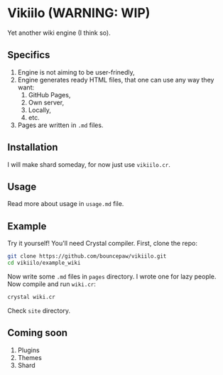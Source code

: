 # Vikiilo (WARNING: WIP)
Yet another wiki engine (I think so).

## Specifics
1. Engine is not aiming to be user-frinedly,
2. Engine generates ready HTML files, that one can use any way they want:
   1. GitHub Pages,
   2. Own server,
   3. Locally,
   4. etc.
3. Pages are written in `.md` files.

## Installation
I will make shard someday, for now just use `vikiilo.cr`.

## Usage
Read more about usage in `usage.md` file.

## Example
Try it yourself! You'll need Crystal compiler. First, clone the repo:
```bash
git clone https://github.com/bouncepaw/vikiilo.git
cd vikiilo/example_wiki
```

Now write some `.md` files in `pages` directory. I wrote one for lazy people. Now compile and run `wiki.cr`:
```bash
crystal wiki.cr
```

Check `site` directory.

## Coming soon
1. Plugins
2. Themes
3. Shard
